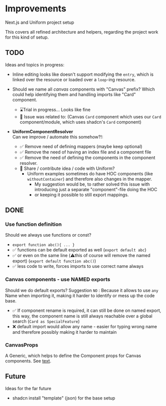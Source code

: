 # Improvements

Next.js and Uniform project setup

This covers all refined architecture and helpers, regarding the project work for this kind of setup.

## TODO

Ideas and topics in progress:

* Inline editing looks like doesn't support modifying the `entry`, which is linked over the resource or loaded over a `loop`-ing resource.
* Should we name all *canvas* components with "Canvas" prefix? Which could help identifying them and handling imports like "Card" component.
  * ⌛Trial in progress... Looks like fine
  * 🧙 Issue was related to: (Canvas `Card` component which uses our `Card` component/module, which uses shadcn's `Card` component)

* **UniformComponentResolver**  
  Can we improve / automate this somehow?!:
  * ✅ Remove need of defining mappers (maybe keep optional)
  * ✅ Remove the need of having an index file and a component file
  * ✅ Remove the need of defining the components in the component resolver.
  * 🤩 Share / contribute idea / code with Uniform?
    * Uniform examples sometimes do have HOC components (like `withoutContainer`) and therefore also changes in the mapper.
      * My suggestion would be, to rather solved this issue with introducing just a separate "component"-file doing the HOC
      * or keeping it possible to still export mappings.

## DONE

### Use function definition

Should we always use functions or const?

* `export function abc(){ ... }`
* ✅ functions can be default exported as well (`export default abc`)
* ✅ or even on the same line (⚠️this of course will remove the named export) (`export default function abc()`)
* ✅ less code to write, forces imports to use correct name always

### Canvas components - use NAMED exports

Should we do default exports?
Suggestion `NO` : Because it allows to use `any` Name when importing it, making it harder to identify or mess up the code base.

* ✅ If component rename is required, it can still be done on named export, this way, the component name is still always reachable over a global search (`Card as SpecialFeature`)
* ❌ default import would allow any name - easier for typing wrong name and therefore possibly making it harder to maintain

### CanvasProps

A Generic, which helps to define the Component props for Canvas components.
See [text](lib/typeHelpers.ts).

## Future

Ideas for the far future

* shadcn install "template" (json) for the base setup